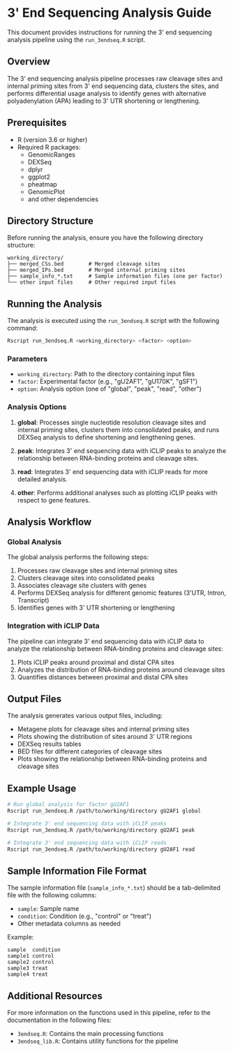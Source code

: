 # 3' End Sequencing Analysis Guide

This document provides instructions for running the 3' end sequencing analysis pipeline using the `run_3endseq.R` script.

## Overview

The 3' end sequencing analysis pipeline processes raw cleavage sites and internal priming sites from 3' end sequencing data, clusters the sites, and performs differential usage analysis to identify genes with alternative polyadenylation (APA) leading to 3' UTR shortening or lengthening.

## Prerequisites

- R (version 3.6 or higher)
- Required R packages:
  - GenomicRanges
  - DEXSeq
  - dplyr
  - ggplot2
  - pheatmap
  - GenomicPlot
  - and other dependencies

## Directory Structure

Before running the analysis, ensure you have the following directory structure:

```
working_directory/
├── merged_CSs.bed        # Merged cleavage sites
├── merged_IPs.bed        # Merged internal priming sites
├── sample_info_*.txt     # Sample information files (one per factor)
└── other input files     # Other required input files
```

## Running the Analysis

The analysis is executed using the `run_3endseq.R` script with the following command:

```bash
Rscript run_3endseq.R <working_directory> <factor> <option>
```

### Parameters

- `working_directory`: Path to the directory containing input files
- `factor`: Experimental factor (e.g., "gU2AF1", "gU170K", "gSF1")
- `option`: Analysis option (one of "global", "peak", "read", "other")

### Analysis Options

1. **global**: Processes single nucleotide resolution cleavage sites and internal priming sites, clusters them into consolidated peaks, and runs DEXSeq analysis to define shortening and lengthening genes.

2. **peak**: Integrates 3' end sequencing data with iCLIP peaks to analyze the relationship between RNA-binding proteins and cleavage sites.

3. **read**: Integrates 3' end sequencing data with iCLIP reads for more detailed analysis.

4. **other**: Performs additional analyses such as plotting iCLIP peaks with respect to gene features.

## Analysis Workflow

### Global Analysis

The global analysis performs the following steps:

1. Processes raw cleavage sites and internal priming sites
2. Clusters cleavage sites into consolidated peaks
3. Associates cleavage site clusters with genes
4. Performs DEXSeq analysis for different genomic features (3'UTR, Intron, Transcript)
5. Identifies genes with 3' UTR shortening or lengthening

### Integration with iCLIP Data

The pipeline can integrate 3' end sequencing data with iCLIP data to analyze the relationship between RNA-binding proteins and cleavage sites:

1. Plots iCLIP peaks around proximal and distal CPA sites
2. Analyzes the distribution of RNA-binding proteins around cleavage sites
3. Quantifies distances between proximal and distal CPA sites

## Output Files

The analysis generates various output files, including:

- Metagene plots for cleavage sites and internal priming sites
- Plots showing the distribution of sites around 3' UTR regions
- DEXSeq results tables
- BED files for different categories of cleavage sites
- Plots showing the relationship between RNA-binding proteins and cleavage sites

## Example Usage

```bash
# Run global analysis for factor gU2AF1
Rscript run_3endseq.R /path/to/working/directory gU2AF1 global

# Integrate 3' end sequencing data with iCLIP peaks
Rscript run_3endseq.R /path/to/working/directory gU2AF1 peak

# Integrate 3' end sequencing data with iCLIP reads
Rscript run_3endseq.R /path/to/working/directory gU2AF1 read
```

## Sample Information File Format

The sample information file (`sample_info_*.txt`) should be a tab-delimited file with the following columns:

- `sample`: Sample name
- `condition`: Condition (e.g., "control" or "treat")
- Other metadata columns as needed

Example:
```
sample  condition
sample1 control
sample2 control
sample3 treat
sample4 treat
```

## Additional Resources

For more information on the functions used in this pipeline, refer to the documentation in the following files:

- `3endseq.R`: Contains the main processing functions
- `3endseq_lib.R`: Contains utility functions for the pipeline
